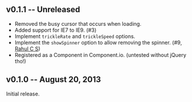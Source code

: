 v0.1.1 -- Unreleased
--------------------

 * Removed the busy cursor that occurs when loading.
 * Added support for IE7 to IE9. (#3)
 * Implement `trickleRate` and `trickleSpeed` options.
 * Implement the `showSpinner` option to allow removing the spinner. (#9, [Rahul 
     C S])
 * Registered as a Component in Component.io. (untested without jQuery tho!)

v0.1.0 -- August 20, 2013
-------------------------

Initial release.

[Rahul C S]: https://github.com/rahulcs
